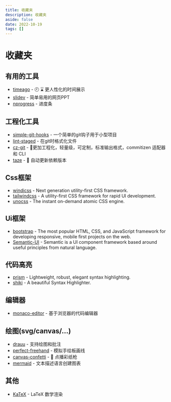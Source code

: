 ```yaml
---
title: 收藏夹
description: 收藏夹
aside: false
date: 2022-10-19
tags: []
---
```


# 收藏夹

## 有用的工具

- [timeago](https://github.com/hustcc/timeago.js) - 🕗 ⌛ 更人性化的时间展示
- [slidev](https://github.com/slidevjs/slidev) - 简单易用的网页PPT
- [nprogress](https://github.com/rstacruz/nprogress) - 进度条

## 工程化工具
- [simple-git-hooks](https://github.com/toplenboren/simple-git-hooks) - 一个简单的git钩子用于小型项目
- [lint-staged](https://github.com/okonet/lint-staged) - 在git时格式化文件
- [cz-git](https://github.com/Zhengqbbb/cz-git) - 🔨更加工程化，轻量级，可定制，标准输出格式，commitizen 适配器和 CLI
- [taze](https://github.com/antfu/taze) - 🥦 自动更新依赖版本

## Css框架

- [windicss](https://github.com/windicss/windicss) - Next generation utility-first CSS framework.
- [tailwindcss](https://github.com/tailwindlabs/tailwindcss) - A utility-first CSS framework for rapid UI development.
- [unocss](https://github.com/unocss/unocss) - The instant on-demand atomic CSS engine.

## Ui框架

- [bootstrap](https://github.com/twbs/bootstrap) - The most popular HTML, CSS, and JavaScript framework for developing responsive, mobile first projects on the web.
- [Semantic-UI](https://github.com/semantic-org/semantic-ui) - Semantic is a UI component framework based around useful principles from natural language.

## 代码高亮

- [prism](https://github.com/PrismJS/prism) - Lightweight, robust, elegant syntax highlighting.
- [shiki](https://github.com/shikijs/shiki) - A beautiful Syntax Highlighter.

## 编辑器

- [monaco-editor](https://github.com/Microsoft/monaco-editor) - 基于浏览器的代码编辑器

## 绘图(svg/canvas/...)

- [drauu](https://github.com/antfu/drauu) - 支持绘图和批注
- [perfect-freehand](https://github.com/steveruizok/perfect-freehand) - 模拟手绘板画线
- [canvas-confetti](https://github.com/catdad/canvas-confetti) - 🎉 点播彩纸枪
- [mermaid](https://github.com/mermaid-js/mermaid) - 文本描述语言创建图表

## 其他

- [KaTeX](https://github.com/KaTeX/KaTeX) - LaTeX 数学渲染
